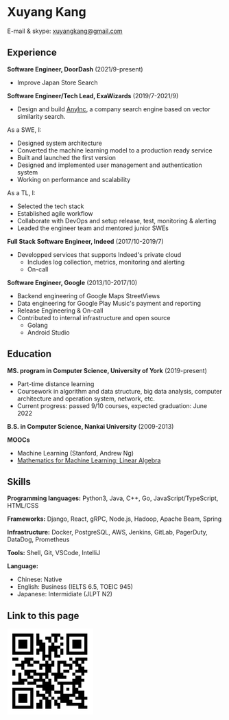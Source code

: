 Xuyang Kang
======

E-mail & skype: [xuyangkang@gmail.com](mailto:xuyangkang@gmail.com)

Experience
---------
**Software Engineer, DoorDash** (2021/9-present)
- Improve Japan Store Search


**Software Engineer/Tech Lead, ExaWizards** (2019/7-2021/9)

- Design and build [AnyInc](https://info.anyinc.ai/), a company search engine based on vector similarity search.

As a SWE, I:

  - Designed system architecture
  - Converted the machine learning model to a production ready service
  - Built and launched the first version
  - Designed and implemented user management and authentication system
  - Working on performance and scalability

As a TL, I:

  - Selected the tech stack
  - Established agile workflow
  - Collaborate with DevOps and setup release, test, monitoring & alerting
  - Leaded the engineer team and mentored junior SWEs

**Full Stack Software Engineer, Indeed** (2017/10-2019/7)

- Developped services that supports Indeed's private cloud
  - Includes log collection, metrics, monitoring and alerting
  - On-call

**Software Engineer, Google** (2013/10-2017/10)

- Backend engineering of Google Maps StreetViews
- Data engineering for Google Play Music's payment and reporting
- Release Engineering & On-call
- Contributed to internal infrastructure and open source
  - Golang
  - Android Studio


Education
---------
**MS. program in Computer Science, University of York** (2019-present)

- Part-time distance learning
- Coursework in algorithm and data structure, big data analysis, computer architecture and operation system, network, etc.
- Current progress: passed 9/10 courses, expected graduation: June 2022

**B.S. in Computer Science, Nankai University** (2009-2013)

**MOOCs**

- Machine Learning (Stanford, Andrew Ng)
- [Mathematics for Machine Learning: Linear Algebra](https://coursera.org/share/f7b2a5490da199784863314e386667aa)


Skills
------
**Programming languages:** Python3, Java, C++, Go, JavaScript/TypeScript, HTML/CSS

**Frameworks:** Django, React, gRPC, Node.js, Hadoop, Apache Beam, Spring

**Infrastructure:** Docker, PostgreSQL, AWS, Jenkins, GitLab, PagerDuty, DataDog, Prometheus

**Tools:** Shell, Git, VSCode, IntelliJ

**Language:**

- Chinese: Native
- English: Business (IELTS 6.5, TOEIC 945)
- Japanese: Intermidiate (JLPT N2)

Link to this page
------
![](qr-resume.png)

